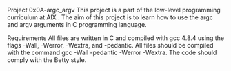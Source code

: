 Project 0x0A-argc_argv
This project is a part of the low-level programming curriculum at AlX  . The aim of this project is to learn how to use the argc and argv arguments in C programming language.

Requirements
All files are written in C and compiled with gcc 4.8.4 using the flags -Wall, -Werror, -Wextra, and -pedantic.
All files should be compiled with the command gcc -Wall -pedantic -Werror -Wextra.
The code should comply with the Betty style.
